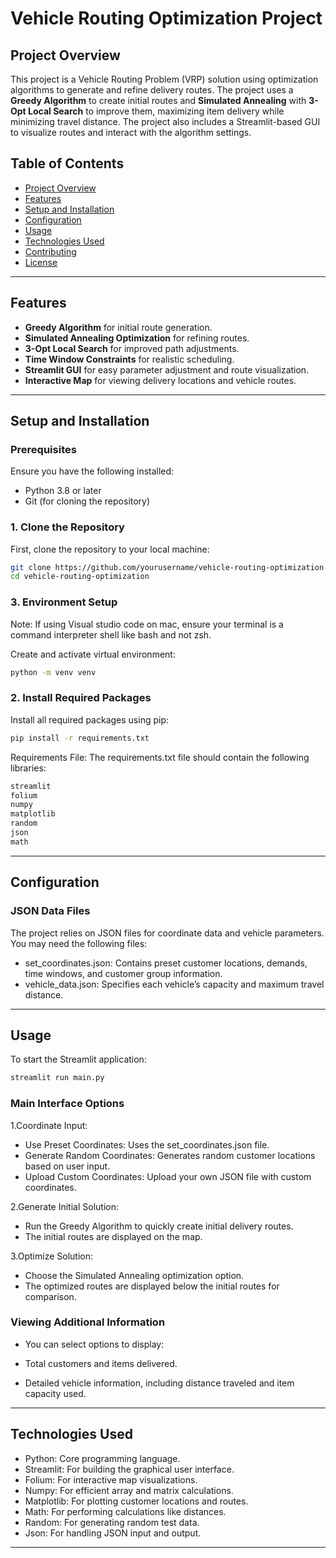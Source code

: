 # Vehicle Routing Optimization Project

## Project Overview
This project is a Vehicle Routing Problem (VRP) solution using optimization algorithms to generate and refine delivery routes. The project uses a **Greedy Algorithm** to create initial routes and **Simulated Annealing** with **3-Opt Local Search** to improve them, maximizing item delivery while minimizing travel distance. The project also includes a Streamlit-based GUI to visualize routes and interact with the algorithm settings.

## Table of Contents
- [Project Overview](#project-overview)
- [Features](#features)
- [Setup and Installation](#setup-and-installation)
- [Configuration](#configuration)
- [Usage](#usage)
- [Technologies Used](#technologies-used)
- [Contributing](#contributing)
- [License](#license)

---

## Features
- **Greedy Algorithm** for initial route generation.
- **Simulated Annealing Optimization** for refining routes.
- **3-Opt Local Search** for improved path adjustments.
- **Time Window Constraints** for realistic scheduling.
- **Streamlit GUI** for easy parameter adjustment and route visualization.
- **Interactive Map** for viewing delivery locations and vehicle routes.

---

## Setup and Installation

### Prerequisites
Ensure you have the following installed:
- Python 3.8 or later
- Git (for cloning the repository)

### 1. Clone the Repository
First, clone the repository to your local machine:
```bash
git clone https://github.com/yourusername/vehicle-routing-optimization.git
cd vehicle-routing-optimization
```

### 3. Environment Setup
Note: If using Visual studio code on mac, ensure your terminal is a command interpreter shell like bash and not zsh.

Create and activate virtual environment:
```bash
python -m venv venv
```

### 2. Install Required Packages
Install all required packages using pip:
```bash
pip install -r requirements.txt
```

Requirements File: The requirements.txt file should contain the following libraries:
```bash
streamlit
folium
numpy
matplotlib
random
json
math
```

---

## Configuration

### JSON Data Files
The project relies on JSON files for coordinate data and vehicle parameters. You may need the following files:

- set_coordinates.json: Contains preset customer locations, demands, time windows, and customer group information.
- vehicle_data.json: Specifies each vehicle’s capacity and maximum travel distance.

---

## Usage
To start the Streamlit application:
```bash
streamlit run main.py
```

### Main Interface Options
1.Coordinate Input:

- Use Preset Coordinates: Uses the set_coordinates.json file.
- Generate Random Coordinates: Generates random customer locations based on user input.
- Upload Custom Coordinates: Upload your own JSON file with custom coordinates.

2.Generate Initial Solution:

- Run the Greedy Algorithm to quickly create initial delivery routes.
- The initial routes are displayed on the map.

3.Optimize Solution:

- Choose the Simulated Annealing optimization option.
- The optimized routes are displayed below the initial routes for comparison.

### Viewing Additional Information
- You can select options to display:

- Total customers and items delivered.
- Detailed vehicle information, including distance traveled and item capacity used.

---

## Technologies Used
- Python: Core programming language.
- Streamlit: For building the graphical user interface.
- Folium: For interactive map visualizations.
- Numpy: For efficient array and matrix calculations.
- Matplotlib: For plotting customer locations and routes.
- Math: For performing calculations like distances.
- Random: For generating random test data.
- Json: For handling JSON input and output.

---